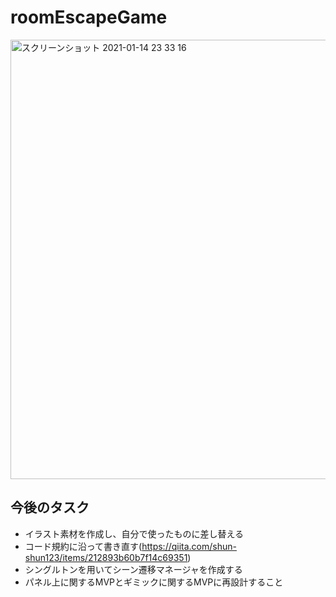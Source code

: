 # roomEscapeGame
<img width="703" alt="スクリーンショット 2021-01-14 23 33 16" src="https://user-images.githubusercontent.com/44295767/104604868-2ab34280-56c1-11eb-8f5d-c3bea1922745.png">

## 今後のタスク
* イラスト素材を作成し、自分で使ったものに差し替える
* コード規約に沿って書き直す(https://qiita.com/shun-shun123/items/212893b60b7f14c69351)
* シングルトンを用いてシーン遷移マネージャを作成する
* パネル上に関するMVPとギミックに関するMVPに再設計すること

